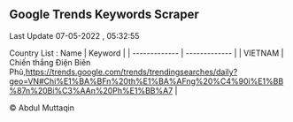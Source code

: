

## Google Trends Keywords Scraper 
 
Last Update 07-05-2022 , 05:32:55

Country List :
 Name  | Keyword |
| ------------- | ------------- |
| VIETNAM | Chiến thắng Điện Biên Phủ,https://trends.google.com/trends/trendingsearches/daily?geo=VN#Chi%E1%BA%BFn%20th%E1%BA%AFng%20%C4%90i%E1%BB%87n%20Bi%C3%AAn%20Ph%E1%BB%A7 |



© Abdul Muttaqin 
